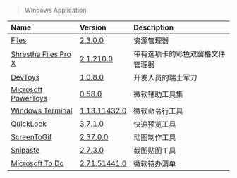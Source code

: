 > Windows Application

| Name                             | Version                            | Description                      |
| :------------------------------- | :--------------------------------- | :------------------------------- |
| [Files][Files]                   | [2.3.0.0][Files-Microsoft]         | 资源管理器                       |
| [Shrestha Files Pro X][SFiles]   | [2.1.210.0][SFiles-Microsoft]      | 带有选项卡的彩色双窗格文件管理器 |
| [DevToys][DevToys]               | [1.0.8.0][DevToys-Microsoft]       | 开发人员的瑞士军刀               |
| [Microsoft PowerToys][PowerToys] | [0.58.0][PowerToys-Microsoft]      | 微软辅助工具集                   |
| [Windows Terminal][Terminal]     | [1.13.11432.0][Terminal-Microsoft] | 微软命令行工具                   |
| [QuickLook][QuickLook]           | [3.7.1.0][QuickLook-Microsoft]     | 快速预览工具                     |
| [ScreenToGif][ScreenToGif]       | [2.37.0.0][ScreenToGif-Microsoft]  | 动图制作工具                     |
| [Snipaste][Snipaste]             | [2.7.3.0][Snipaste-Microsoft]      | 截图贴图工具                     |
| [Microsoft To Do][ToDo]          | [2.71.51441.0][ToDo-Microsoft]     | 微软待办清单                     |

[Files]: https://github.com/files-community/Files '跳转主页'
[Files-Microsoft]: https://www.microsoft.com/store/productId/9NGHP3DX8HDX '跳转Microsoft Store'
[SFiles]: https://jptgamesandapps.github.io/ShresthaFiles/ '跳转主页'
[SFiles-Microsoft]: https://www.microsoft.com/store/productId/9NPNFFSV2HQM '跳转Microsoft Store'
[DevToys]: https://github.com/veler/DevToys '跳转主页'
[DevToys-Microsoft]: https://www.microsoft.com/store/productId/9PGCV4V3BK4W '跳转Microsoft Store'
[PowerToys]: https://github.com/microsoft/PowerToys '跳转主页'
[PowerToys-Microsoft]: https://docs.microsoft.com/zh-cn/windows/powertoys/ '跳转Microsoft Docs'
[Terminal]: https://github.com/microsoft/terminal '跳转主页'
[Terminal-Microsoft]: https://www.microsoft.com/store/productId/9N0DX20HK701 '跳转Microsoft Store'
[QuickLook]: https://github.com/QL-Win/QuickLook '跳转主页'
[QuickLook-Microsoft]: https://www.microsoft.com/store/productId/9NV4BS3L1H4S '跳转Microsoft Store'
[ScreenToGif]: https://www.screentogif.com/ '跳转主页'
[ScreenToGif-Microsoft]: https://www.microsoft.com/store/productId/9N3SQK8PDS8G '跳转Microsoft Store'
[Snipaste]: https://www.snipaste.com/ '跳转主页'
[Snipaste-Microsoft]: https://www.microsoft.com/store/productId/9P1WXPKB68KX '跳转Microsoft Store'
[ToDo]: https://to-do.live.com/tasks '跳转主页'
[ToDo-Microsoft]: https://www.microsoft.com/store/productId/9NBLGGH5R558 '跳转Microsoft Store'
